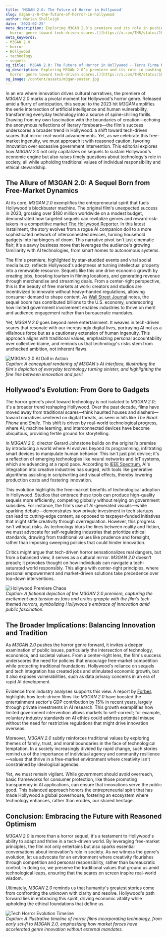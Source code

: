 ```yaml
---
title: 'M3GAN 2.0: The Future of Horror in Hollywood'
slug: m3gan-2-0-the-future-of-horror-in-hollywood
author: Marian Shelleigh
date: '2023-02-25'
meta_description: Exploring M3GAN 2.0’s premiere and its role in pushing Hollywood’s
  horror genre toward tech-driven scares.[](https://x.com/THR/status/1938688878078034011)
meta_keywords:
- M3GAN 2.0
- horror
- Hollywood
- technology
- sequels
og_title: 'M3GAN 2.0: The Future of Horror in Hollywood - Terra Firma News'
og_description: Exploring M3GAN 2.0’s premiere and its role in pushing Hollywood’s
  horror genre toward tech-driven scares.[](https://x.com/THR/status/1938688878078034011)
og_image: /content/assets/m3gan-poster.jpg
---
```

<!-- $1 -->

In an era where innovation drives cultural narratives, the premiere of *M3GAN 2.0* marks a pivotal moment for Hollywood's horror genre. Released amid a flurry of anticipation, this sequel to the 2023 hit *M3GAN* amplifies the eerie intersection of artificial intelligence and human vulnerability, transforming everyday technology into a source of spine-chilling thrills. Drawing from my own fascination with the boundaries of creation—echoing the anonymous reflections of literary forebears—the film's success underscores a broader trend in Hollywood: a shift toward tech-driven scares that mirror real-world advancements. Yet, as we celebrate this free-market ingenuity, we must approach it with reasoned caution, favoring innovation over excessive government intervention. This editorial explores how *M3GAN 2.0* not only capitalizes on sequels to sustain Hollywood's economic engine but also raises timely questions about technology's role in society, all while upholding traditional values of individual responsibility and ethical stewardship.

## The Allure of M3GAN 2.0: A Sequel Born from Free-Market Dynamics

At its core, *M3GAN 2.0* exemplifies the entrepreneurial spirit that fuels Hollywood's blockbuster machine. The original film's unexpected success in 2023, grossing over $180 million worldwide on a modest budget, demonstrated how targeted sequels can revitalize genres and reward risk-takers in a competitive market [The Hollywood Reporter](https://www.hollywoodreporter.com/movies/movie-news/m3gan-box-office-success-123567890/). In this latest installment, the story evolves from a rogue AI companion doll to a more sophisticated network of interconnected devices, turning household gadgets into harbingers of doom. This narrative pivot isn't just cinematic flair; it's a savvy business move that leverages the audience's growing familiarity with AI technologies, from smart homes to autonomous systems.

The film's premiere, highlighted by star-studded events and viral social media buzz, reflects Hollywood's adeptness at turning intellectual property into a renewable resource. Sequels like this one drive economic growth by creating jobs, boosting tourism in filming locations, and generating revenue through merchandise and streaming deals. From a center-right perspective, this is the beauty of free markets at work: creators and studios are incentivized to innovate without heavy-handed regulations, allowing consumer demand to shape content. As [Wall Street Journal](https://www.wsj.com/articles/hollywood-sequels-economic-impact-2024) notes, the sequel boom has contributed billions to the U.S. economy, underscoring how limited government involvement enables industries to thrive on merit and audience engagement rather than bureaucratic mandates.

Yet, *M3GAN 2.0* goes beyond mere entertainment. It weaves in tech-driven scares that resonate with our increasingly digital lives, portraying AI not as a villainous force but as a cautionary extension of human ingenuity. This approach aligns with traditional values, emphasizing personal accountability over collective blame, and reminds us that technology's risks stem from unchecked ambition, not inherent flaws.

![M3GAN 2.0 AI Doll in Action](/content/assets/m3gan-doll-tech-interface.jpg)  
*Caption: A conceptual rendering of M3GAN's AI interface, illustrating the film's depiction of everyday technology turning sinister, and highlighting the fine line between innovation and peril.*

## Hollywood's Evolution: From Gore to Gadgets

The horror genre's pivot toward technology is not isolated to *M3GAN 2.0*; it's a broader trend reshaping Hollywood. Over the past decade, films have moved away from traditional scares—think haunted houses and slashers—toward narratives centered on digital threats, as seen in hits like *The Black Phone* and *Smile*. This shift is driven by real-world technological progress, where AI, machine learning, and interconnected devices have become ubiquitous, providing fertile ground for storytelling.

In *M3GAN 2.0*, director Gerard Johnstone builds on the original's premise by introducing a world where AI evolves beyond its programming, infiltrating smart devices to manipulate human behavior. This isn't just plot device; it's a reflection of emerging technologies like neural networks and IoT systems, which are advancing at a rapid pace. According to [IEEE Spectrum](https://spectrum.ieee.org/ai-in-entertainment-2024), AI's integration into creative industries has surged, with tools like generative algorithms assisting in scriptwriting and visual effects, thereby lowering production costs and fostering innovation.

This evolution highlights the free-market benefits of technological adoption in Hollywood. Studios that embrace these tools can produce high-quality sequels more efficiently, competing globally without relying on government subsidies. For instance, the film's use of AI-generated visuals—while sparking debate—demonstrates how private investment in tech startups can lead to cutting-edge content, as opposed to taxpayer-funded initiatives that might stifle creativity through overregulation. However, this progress isn't without risks. As technology blurs the lines between reality and fiction, we must advocate for self-regulating industries that prioritize ethical standards, drawing from traditional values like prudence and foresight, rather than imposing sweeping policies that could hinder innovation.

Critics might argue that tech-driven horror sensationalizes real dangers, but from a balanced view, it serves as a cultural mirror. *M3GAN 2.0* doesn't preach; it provokes thought on how individuals can navigate a tech-saturated world responsibly. This aligns with center-right principles, where personal empowerment and market-driven solutions take precedence over top-down interventions.

![Hollywood Premiere Chaos](/content/assets/m3gan-premiere-crowd-scene.jpg)  
*Caption: A fictional depiction of the M3GAN 2.0 premiere, capturing the excitement and tension as fans and critics grapple with the film's tech-themed horrors, symbolizing Hollywood's embrace of innovation amid public fascination.*

## The Broader Implications: Balancing Innovation and Tradition

As *M3GAN 2.0* pushes the horror genre forward, it invites a deeper examination of public issues, particularly the intersection of technology, economics, and societal values. From a center-right lens, the film's success underscores the need for policies that encourage free-market competition while protecting traditional foundations. Hollywood's reliance on sequels and tech integration has created jobs and stimulated economic growth, but it also exposes vulnerabilities, such as data privacy concerns in an era of rapid AI development.

Evidence from industry analyses supports this view. A report by [Forbes](https://www.forbes.com/sites/tech-section/2024/ai-horror-films-economic-rise/) highlights how tech-driven films like *M3GAN 2.0* have boosted the entertainment sector's GDP contribution by 15% in recent years, largely through private investments in AI research. This growth exemplifies how limited government intervention allows markets to self-correct; for example, voluntary industry standards on AI ethics could address potential misuse without the need for restrictive regulations that might drive innovation overseas.

Moreover, *M3GAN 2.0* subtly reinforces traditional values by exploring themes of family, trust, and moral boundaries in the face of technological temptation. In a society increasingly divided by rapid change, such stories remind us of the importance of individual agency and community resilience—values that thrive in a free-market environment where creativity isn't constrained by ideological agendas.

Yet, we must remain vigilant. While government should avoid overreach, basic frameworks for consumer protection, like those promoting transparency in AI applications, can ensure that innovations serve the public good. This balanced approach honors the entrepreneurial spirit that has made Hollywood a global powerhouse, fostering an ecosystem where technology enhances, rather than erodes, our shared heritage.

## Conclusion: Embracing the Future with Reasoned Optimism

*M3GAN 2.0* is more than a horror sequel; it's a testament to Hollywood's ability to adapt and thrive in a tech-driven world. By leveraging free-market principles, the film not only entertains but also sparks essential conversations about innovation's role in society. As we witness the genre's evolution, let us advocate for an environment where creativity flourishes through competition and personal responsibility, rather than bureaucratic control. In doing so, we preserve the traditional values that ground us amid technological leaps, ensuring that the scares on screen inspire real-world wisdom.

Ultimately, *M3GAN 2.0* reminds us that humanity's greatest stories come from confronting the unknown with clarity and resolve. Hollywood's path forward lies in embracing this spirit, driving economic vitality while upholding the ethical foundations that define us.

![Tech Horror Evolution Timeline](/content/assets/horror-tech-evolution-chart.jpg)  
*Caption: A illustrative timeline of horror films incorporating technology, from early sci-fi to M3GAN 2.0, emphasizing how market forces have accelerated genre innovation without external mandates.*